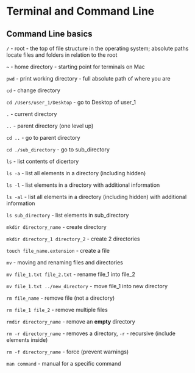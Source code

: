 # Terminal and Command Line

## Command Line basics

`/` - root - the top of file structure in the operating system; absolute paths locate files and folders in relation to the root

`~` - home directory - starting point for terminals on Mac

`pwd` - print working directory - full absolute path of where you are

`cd` - change directory

`cd /Users/user_1/Desktop` - go to Desktop of user_1

`.` - current directory

`..` - parent directory (one level up)

`cd ..` - go to parent directory

`cd ./sub_directory` - go to sub_directory 

`ls` - list contents of dicertory

`ls -a` - list all elements in a directory (including hidden)

`ls -l` - list elements in a directory with additional information

`ls -al` - list all elements in a directory (including hidden) with additional information

`ls sub_directory` - list elements in sub_directory

`mkdir directory_name` - create directory

`mkdir directory_1 directory_2` - create 2 directories

`touch file_name.extension` - create a file

`mv` - moving and renaming files and directories

`mv file_1.txt file_2.txt` - rename file_1 into file_2

`mv file_1.txt ../new_directory` - move file_1 into new directory

`rm file_name` - remove file (not a directory)

`rm file_1 file_2` - remove multiple files

`rmdir directory_name` - remove an **empty** directory

`rm -r directory_name` - removes a directory,  `-r` - recursive (include elements inside)

`rm -f directory_name` - force (prevent warnings)

`man command` - manual for a specific command

